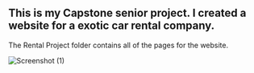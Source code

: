 ## This is my Capstone senior project. I created a website for a exotic car rental company. 
The Rental Project folder contains all of the pages for the website. 

![Screenshot (1)](https://user-images.githubusercontent.com/52426891/60643652-ca6fef00-9e01-11e9-90d1-7b1c31364f98.png)
